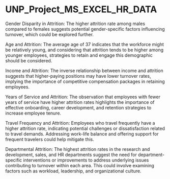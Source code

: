 # UNP_Project_MS_EXCEL_HR_DATA
Gender Disparity in Attrition: The higher attrition rate among males compared to females suggests potential gender-specific factors influencing turnover, which could be explored further.

Age and Attrition: The average age of 37 indicates that the workforce might be relatively young, and considering that attrition tends to be higher among younger employees, strategies to retain and engage this demographic should be considered.

Income and Attrition: The inverse relationship between income and attrition suggests that higher-paying positions may have lower turnover rates, implying the importance of competitive compensation packages in retaining employees.

Years of Service and Attrition: The observation that employees with fewer years of service have higher attrition rates highlights the importance of effective onboarding, career development, and retention strategies to increase employee tenure.

Travel Frequency and Attrition: Employees who travel frequently have a higher attrition rate, indicating potential challenges or dissatisfaction related to travel demands. Addressing work-life balance and offering support for frequent travelers could help mitigate this.

Departmental Attrition: The highest attrition rates in the research and development, sales, and HR departments suggest the need for department-specific interventions or improvements to address underlying issues contributing to turnover within each area. This could involve examining factors such as workload, leadership, and organizational culture.




